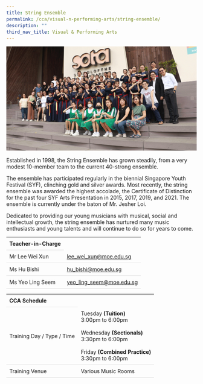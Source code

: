 ```yaml
---
title: String Ensemble
permalink: /cca/visual-n-performing-arts/string-ensemble/
description: ""
third_nav_title: Visual & Performing Arts
---
```

<style>
table {
  border-collapse: collapse;
  width: 100%;
}

th, td {
  padding: 8px;
  text-align: left;
  border-bottom: 1px solid #ddd;
}

tr:hover {background-color: #F5F5DC;}
</style>

<img src="/images/CCA/Strings/strings.gif">

<p>Established in 1998, the String Ensemble has grown steadily, from a very modest 10-member team to the current 40-strong ensemble.</p>
<p>The ensemble has participated regularly in the biennial Singapore Youth Festival (SYF), clinching gold and silver awards. Most recently, the string ensemble was awarded the highest accolade, the Certificate of Distinction for the past four SYF Arts Presentation in 2015, 2017, 2019, and 2021. The ensemble is currently under the baton of Mr. Jesher Loi.</p>
<p>Dedicated to providing our young musicians with musical, social and intellectual growth, the string ensemble has nurtured many music enthusiasts and young talents and will continue to do so for years to come.</p>
<table>
	<tbody>
		<tr>
			<th colspan="1">Teacher-in-Charge</th>
		</tr>
		<tr>
			<td rowspan="1">Mr Lee Wei Xun</td>
			<td><a target="" href="mailto:lee_wei_xun@moe.edu.sg">lee_wei_xun@moe.edu.sg</a></td>
		</tr>
		<tr>
			<td rowspan="1">Ms Hu Bishi</td>
			<td><a target="" href="mailto:hu_bishi@moe.edu.sg">hu_bishi@moe.edu.sg</a></td>
		</tr>
		<tr>
			<td rowspan="1">Ms Yeo Ling Seem</td>
			<td><a target="" href="mailto:yeo_ling_seem@moe.edu.sg">yeo_ling_seem@moe.edu.sg</a></td>
		</tr>
	</tbody>
</table>
<table>
	<tbody>
		<tr>
			<th colspan="1">CCA Schedule</th>
		</tr>
		<tr>
			<td rowspan="1"> Training Day / Type / Time</td>
			<td>Tuesday <b>(Tuition)</b><br>
				3:00pm to 6:00pm<br>
				<br>
			Wednesday <b>(Sectionals)</b><br>
				3:30pm to 6:00pm<br>
				<br>
				Friday <b>(Combined Practice)</b><br>
				3:30pm to 6:00pm
			</td>
		</tr>
		<tr>
			<td rowspan="1">Training Venue</td>
			<td rowspan="1">Various Music Rooms</td>
		</tr>
	</tbody>
</table>